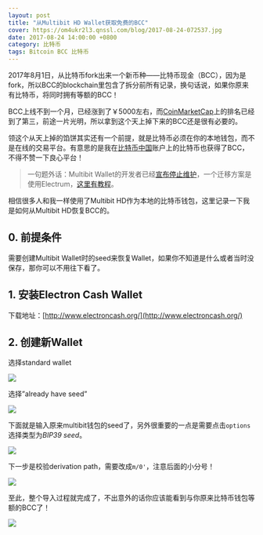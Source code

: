 ```yaml
---
layout: post
title: "从Multibit HD Wallet获取免费的BCC"
cover: https://om4ukr2l3.qnssl.com/blog/2017-08-24-072537.jpg
date: 2017-08-24 14:00:00 +0800
category: 比特币
tags: Bitcoin BCC 比特币
---
```


2017年8月1日，从比特币fork出来一个新币种——比特币现金（BCC），因为是fork，所以BCC的blockchain里包含了拆分前所有记录，换句话说，如果你原来有比特币，将同时拥有等额的BCC！

BCC上线不到一个月，已经涨到了￥5000左右，而[CoinMarketCap](https://coinmarketcap.com/)上的排名已经到了第三，前途一片光明，所以拿到这个天上掉下来的BCC还是很有必要的。

领这个从天上掉的馅饼其实还有一个前提，就是比特币必须在你的本地钱包，而不是在线的交易平台。有意思的是我在[比特币中国](https://www.btcchina.com/)账户上的比特币也获得了BCC，不得不赞一下良心平台！

> 一句题外话：Multibit Wallet的开发者已经[宣布停止维护](https://multibit.org/)，一个迁移方案是使用Electrum，[这里有教程](https://multibit.org/blog/2017/07/26/multibit-shutdown.html)。

相信很多人和我一样使用了Multibit HD作为本地的比特币钱包，这里记录一下我是如何从Multibit HD恢复BCC的。

## 0. 前提条件

需要创建Multibit Wallet时的seed来恢复Wallet，如果你不知道是什么或者当时没保存，那你可以不用往下看了。

## 1. 安装Electron Cash Wallet

下载地址：[http://www.electroncash.org/](http://www.electroncash.org/)


## 2. 创建新Wallet

选择standard wallet

![](https://om4ukr2l3.qnssl.com/blog/2017-08-24-071100.jpg)

选择”already have seed”

![](https://om4ukr2l3.qnssl.com/blog/2017-08-24-071112.jpg)

下面就是输入原来multibit钱包的seed了，另外很重要的一点是需要点击`options`选择类型为*BIP39 seed*。

![](https://om4ukr2l3.qnssl.com/blog/2017-08-24-070613.jpg)

下一步是校验derivation path，需要改成`m/0'`，注意后面的小分号！

![](https://om4ukr2l3.qnssl.com/blog/2017-08-24-070654.jpg)

至此，整个导入过程就完成了，不出意外的话你应该能看到与你原来比特币钱包等额的BCC了！

![](https://om4ukr2l3.qnssl.com/blog/2017-08-24-061905.jpg)

